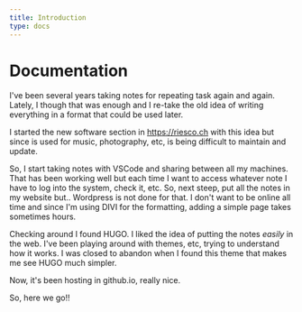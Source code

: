 ```yaml
---
title: Introduction
type: docs
---
```


# Documentation

I've been several years taking notes for repeating task again and again.
Lately, I though that was enough and I re-take the old idea of writing everything in
a format that could be used later.

I started the new software section in <https://riesco.ch> with this idea but since is used for music, photography, etc,
is being difficult to maintain and update.

So, I start taking notes with VSCode and sharing between all my machines. That has been working well but
each time I want to access whatever note I have to log into the system, check it, etc. So, next steep, put all
the notes in my website but.. Wordpress is not done for that. I don't want to be online all time and since I'm
using DIVI for the formatting, adding a simple page takes sometimes hours.

Checking around I found HUGO. I liked the idea of putting the notes *easily* in the web.
I've been playing around with themes, etc, trying to understand how it works. I was closed to abandon when I
found this theme that makes me see HUGO much simpler. 

Now, it's been hosting in github.io, really nice.

So, here we go!!
